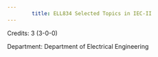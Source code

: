 ```yaml
---
        title: ELL834 Selected Topics in IEC-II
---
```

Credits: 3 (3-0-0)

Department: Department of Electrical Engineering

